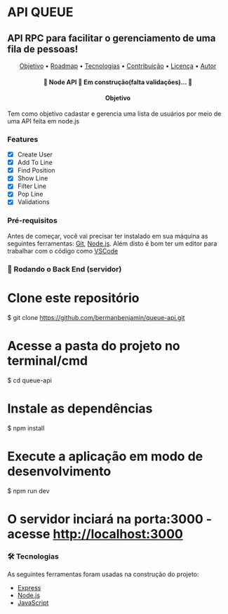# API QUEUE

## API RPC para facilitar o gerenciamento de uma fila de pessoas!

<p align="center">
 <a href="#objetivo">Objetivo</a> •
 <a href="#roadmap">Roadmap</a> • 
 <a href="#tecnologias">Tecnologias</a> • 
 <a href="#contribuicao">Contribuição</a> • 
 <a href="#licenc-a">Licença</a> • 
 <a href="#autor">Autor</a>
</p>

<h4 align="center"> 
	🚧  Node API 🚀 Em construção(falta validações)...  🚧
</h4>

<h4 align="center" id="#objetivo"> 
	Objetivo
</h4>

<p>Tem como objetivo cadastar e gerencia uma lista de usuários por meio de uma API feita em node.js</p>

### Features

- [x] Create User
- [x] Add To Line
- [x] Find Position
- [x] Show Line
- [x] Filter Line
- [x] Pop Line
- [x] Validations

### Pré-requisitos

Antes de começar, você vai precisar ter instalado em sua máquina as seguintes ferramentas:
[Git](https://git-scm.com), [Node.js](https://nodejs.org/en/).
Além disto é bom ter um editor para trabalhar com o código como [VSCode](https://code.visualstudio.com/)

### 🎲 Rodando o Back End (servidor)

# Clone este repositório

\$ git clone <https://github.com/bermanbenjamin/queue-api.git>

# Acesse a pasta do projeto no terminal/cmd

\$ cd queue-api

# Instale as dependências

\$ npm install

# Execute a aplicação em modo de desenvolvimento

\$ npm run dev

# O servidor inciará na porta:3000 - acesse <http://localhost:3000>

### 🛠 Tecnologias

As seguintes ferramentas foram usadas na construção do projeto:

- [Express](https://expressjs.com/pt-br/)
- [Node.js](https://nodejs.org/en/)
- [JavaScript](https://www.javascript.com)
